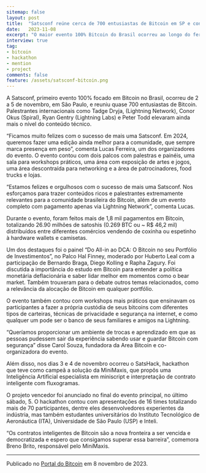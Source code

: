 ```yaml
---
sitemap: false
layout: post
title:  "Satsconf reúne cerca de 700 entusiastas de Bitcoin em SP e confirma 3ª edição em 2024"
date:   2023-11-08
excerpt: "O maior evento 100% Bitcoin do Brasil ocorreu ao longo do feriado; mais de 1,8 mil pagamentos em BTC foram feitos no encontro"
interview: true
tag:
- bitcoin
- hackathon
- mention
- project
comments: false
feature: /assets/satsconf-bitcoin.png
---
```


A Satsconf, primeiro evento 100% focado em Bitcoin no Brasil, ocorreu de 2 a 5 de novembro, em São Paulo, e reuniu quase 700 entusiastas de Bitcoin. Palestrantes internacionais como Tadge Dryja, (Lightning Network), Conor Okus (Spiral), Ryan Gentry (Lightning Labs) e Peter Todd elevaram ainda mais o nível do conteúdo técnico. 

“Ficamos muito felizes com o sucesso de mais uma Satsconf. Em 2024, queremos fazer uma edição ainda melhor para a comunidade, que sempre marca presença em peso”, comenta Lucas Ferreira, um dos organizadores do evento. O evento contou com dois palcos com palestras e painéis, uma sala para workshops práticos, uma área com exposição de artes e jogos, uma área descontraída para networking e a área de patrocinadores, food trucks e lojas. 

“Estamos felizes e orgulhosos com o sucesso de mais uma Satsconf. Nos esforçamos para trazer conteúdos ricos e palestrantes extremamente relevantes para a comunidade brasileira do Bitcoin, além de um evento completo com pagamento apenas via Lightning Network”, comenta Lucas. 

Durante o evento, foram feitos mais de 1,8 mil pagamentos em Bitcoin, totalizando 26.90 milhões de satoshis (0.269 BTC ou ~ R$ 46,2 mil) distribuídos entre diferentes comércios vendendo de coxinha ou espetinho à hardware wallets e camisetas. 

Um dos destaques foi o painel “Do All-in ao DCA: O Bitcoin no seu Portfólio de Investimentos”, no Palco Hal Finney, moderado por Huberto Leal com a participação de Bernardo Braga, Diego Kolling e Rapha Zagury. Foi discutida a importância do estudo em Bitcoin para entender a política monetária deflacionária e saber lidar melhor em momentos como o bear market. Também trouxeram para o debate outros temas relacionados, como a relevância da alocação de Bitcoin em qualquer portfólio.

O evento também contou com workshops mais práticos que ensinavam os participantes a fazer a própria custódia de seus bitcoins com diferentes tipos de carteiras, técnicas de privacidade e segurança na internet, e como qualquer um pode ser o banco de seus familiares e amigos na Lightning.

“Queríamos proporcionar um ambiente de trocas e aprendizado em que as pessoas pudessem sair da experiência sabendo usar e guardar Bitcoin com segurança” disse Carol Souza, fundadora da Area Bitcoin e co-organizadora do evento. 

Além disso, nos dias 3 e 4 de novembro ocorreu o SatsHack, hackathon que teve como campeã a solução da MiniMaxis, que propôs uma Inteligência Artificial especialista em miniscript e interpretação de contrato inteligente com fluxogramas.

O projeto vencedor foi anunciado no final do evento principal, no último sábado, 5. O hackathon contou com apresentações de 16 times totalizando mais de 70 participantes, dentre eles desenvolvedores experientes da indústria, mas também estudantes universitários do Instituto Tecnológico de Aeronáutica (ITA), Universidade de São Paulo (USP) e Inteli. 

“Os contratos inteligentes de Bitcoin são a nova fronteira a ser vencida e democratizada e espero que consigamos superar essa barreira”, comemora Breno Brito, responsável pelo MiniMaxis.

---

Publicado no [Portal do Bitcoin](https://portaldobitcoin.uol.com.br/satsconf-reune-cerca-de-700-entusiastas-de-bitcoin-em-sp-e-confirma-3a-edicao-em-2024/) em 8 novembro de 2023.
